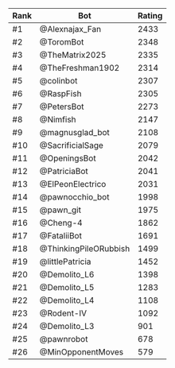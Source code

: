 Rank|Bot|Rating
---|---|---
#1|@Alexnajax_Fan|2433
#2|@ToromBot|2348
#3|@TheMatrix2025|2335
#4|@TheFreshman1902|2314
#5|@colinbot|2307
#6|@RaspFish|2305
#7|@PetersBot|2273
#8|@Nimfish|2147
#9|@magnusglad_bot|2108
#10|@SacrificialSage|2079
#11|@OpeningsBot|2042
#12|@PatriciaBot|2041
#13|@ElPeonElectrico|2031
#14|@pawnocchio_bot|1998
#15|@pawn_git|1975
#16|@Cheng-4|1862
#17|@FataliiBot|1691
#18|@ThinkingPileORubbish|1499
#19|@littlePatricia|1452
#20|@Demolito_L6|1398
#21|@Demolito_L5|1283
#22|@Demolito_L4|1108
#23|@Rodent-IV|1092
#24|@Demolito_L3|901
#25|@pawnrobot|678
#26|@MinOpponentMoves|579

